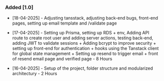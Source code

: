 ### Added [1.0]

- [18-04-2025] - Adjusting tansstack, adjusting back-end bugs, front-end pages, setting up email template and /validate page

- [17-04-2025] - Setting up Prisma, setting up RDS + env, Adding API route to create root user and adding server actions, testing back-end, adding JWT to validate sessions + Adding bcrypt to improve security + setting up front-end for authentication + hooks using the Tanstack client for global state management + Setting up resend to trigger email + front of resend email page and verified page - 8 Hours

- [16-04-2025] - Setup of the project, folder structure and modularized architectury - 2 Hours
